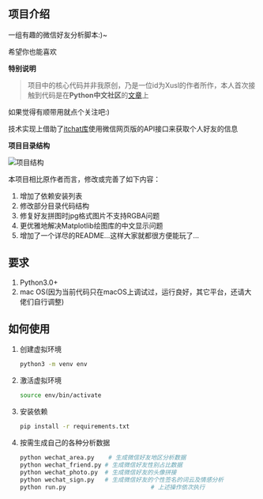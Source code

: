## 项目介绍

一组有趣的微信好友分析脚本:)~

希望你也能喜欢

**特别说明**

>项目中的核心代码并非我原创，乃是一位id为Xusl的作者所作，本人首次接触到代码是在**Python中文社区**的[文章](<https://mp.weixin.qq.com/s/IvnFTvzSEBsGcf5EFFnx0A>)上

如果觉得有顺带用就点个关注吧:)

技术实现上借助了[itchat库](<https://github.com/littlecodersh/ItChat>)使用微信网页版的API接口来获取个人好友的信息

**项目目录结构**

![项目结构](/Users/deimo/Downloads/wechat/proj.jpg)



本项目相比原作者而言，修改或完善了如下内容：

1. 增加了依赖安装列表
2. 修改部分目录代码结构
3. 修复好友拼图时jpg格式图片不支持RGBA问题
4. 更优雅地解决Matplotlib绘图库的中文显示问题
5. 增加了一个详尽的README…这样大家就都很方便能玩了...

## 要求

1. Python3.0+
2. mac OS(因为当前代码只在macOS上调试过，运行良好，其它平台，还请大佬们自行调整)

## 如何使用

1. 创建虚拟环境

   ```bash
   python3 -m venv env
   ```

2. 激活虚拟环境

   ```bash
   source env/bin/activate
   ```

3. 安装依赖

   ```bash
   pip install -r requirements.txt
   ```

4. 按需生成自己的各种分析数据

   ```bash
   python wechat_area.py 	# 生成微信好友地区分析数据
   python wechat_friend.py # 生成微信好友性别占比数据
   python wechat_photo.py  # 生成微信好友的头像拼接
   python wechat_sign.py   # 生成微信好友的个性签名的词云及情感分析
   python run.py						# 上述操作依次执行
   ```

   